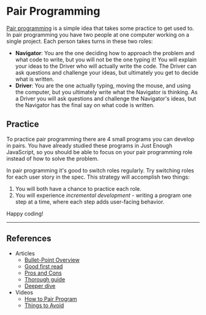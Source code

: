# Pair Programming

[Pair programming](https://gist.github.com/healeycodes/5acc53131957f6a96a281c89890c7706)
is a simple idea that takes some practice to get used to. In pair programming
you have two people at one computer working on a single project. Each person
takes turns in these two roles:

- **Navigator**: You are the one deciding how to approach the problem and what
  code to write, but you will not be the one typing it! You will explain your
  ideas to the Driver who will actually write the code. The Driver can ask
  questions and challenge your ideas, but ultimately you get to decide what is
  written.
- **Driver**: You are the one actually typing, moving the mouse, and using the
  computer, but you ultimately write what the Navigator is thinking. As a Driver
  you will ask questions and challenge the Navigator's ideas, but the Navigator
  has the final say on what code is written.

## Practice

To practice pair programming there are 4 small programs you can develop in
pairs. You have already studied these programs in Just Enough JavaScript, so you
should be able to focus on your pair programming role instead of how to solve
the problem.

In pair programming it's good to switch roles regularly. Try switching roles for
each user story in the spec. This strategy will accomplish two things:

1. You will both have a chance to practice each role.
2. You will experience _incremental development_ - writing a program one step at
   a time, where each step adds user-facing behavior.

Happy coding!

---

## References

- Articles
  - [Bullet-Point Overview](https://gist.github.com/healeycodes/5acc53131957f6a96a281c89890c7706)
  - [Good first read](https://medium.com/@weblab_tech/pair-programming-guide-a76ca43ff389)
  - [Pros and Cons](https://www.geeksforgeeks.org/pair-programming/)
  - [Thorough guide](https://tuple.app/pair-programming-guide/)
  - [Deeper dive](https://martinfowler.com/articles/on-pair-programming.html)
- Videos
  - [How to Pair Program](https://www.youtube.com/watch?v=YhV4TaZaB84)
  - [Things to Avoid](https://www.youtube.com/watch?v=McZ131y0OYU)

